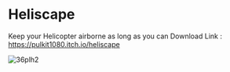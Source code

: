 # Heliscape
Keep your Helicopter airborne as long as you can
Download Link : https://pulkit1080.itch.io/heliscape


![36plh2](https://user-images.githubusercontent.com/43988219/62422732-beaf6b00-b6d4-11e9-8b30-4d5f24cb62c8.gif)
